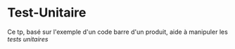 # Test-Unitaire

Ce tp, basé sur l'exemple d'un code barre d'un produit,
aide à manipuler les *tests unitaires*
